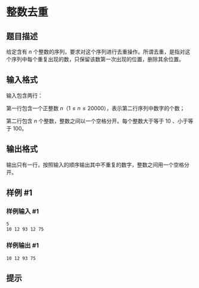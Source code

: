 # 整数去重

## 题目描述

给定含有 $n$ 个整数的序列，要求对这个序列进行去重操作。所谓去重，是指对这个序列中每个重复出现的数，只保留该数第一次出现的位置，删除其余位置。

## 输入格式

输入包含两行：

第一行包含一个正整数 $n$（$1 \le n \le 20000$），表示第二行序列中数字的个数；

第二行包含 $n$ 个整数，整数之间以一个空格分开。每个整数大于等于 $10$ 、小于等于 $100$。

## 输出格式

输出只有一行，按照输入的顺序输出其中不重复的数字，整数之间用一个空格分开。

## 样例 #1

### 样例输入 #1
```
5
10 12 93 12 75
```

### 样例输出 #1

```
10 12 93 75
```

## 提示


